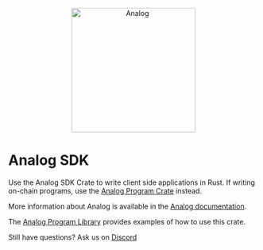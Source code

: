 <p align="center">
  <a href="https://analog.com">
    <img alt="Analog" src="https://i.imgur.com/IKyzQ6T.png" width="250" />
  </a>
</p>

# Analog SDK

Use the Analog SDK Crate to write client side applications in Rust.  If writing on-chain programs, use the [Analog Program Crate](https://crates.io/crates/analog-program) instead.

More information about Analog is available in the [Analog documentation](https://docs.analog.com/).

The [Analog Program Library](https://github.com/analog/testnet-program-library) provides examples of how to use this crate.

Still have questions?  Ask us on [Discord](https://discordapp.com/invite/pquxPsq)
